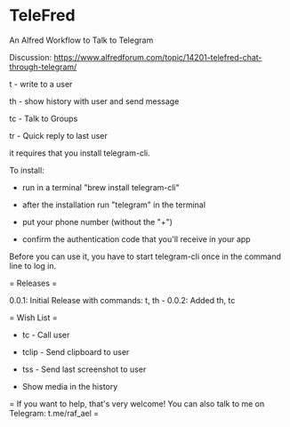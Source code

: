 # TeleFred
An Alfred Workflow to Talk to Telegram

Discussion: https://www.alfredforum.com/topic/14201-telefred-chat-through-telegram/

t - write to a user

th - show history with user and send message

tc - Talk to Groups

tr - Quick reply to last user 


it requires that you install telegram-cli.

To install:

- run in a terminal "brew install telegram-cli"

- after the installation run "telegram" in the terminal

- put your phone number (without the "+")

- confirm the authentication code that you'll receive in your app


Before you can use it, you have to start telegram-cli once in the command line to log in.


= Releases =

0.0.1: Initial Release with commands: t, th -
0.0.2: Added th, tc 

= Wish List =

- tc - Call user

- tclip - Send clipboard to user

- tss - Send last screenshot to user

- Show media in the history


= If you want to help, that's very welcome! You can also talk to me on Telegram: t.me/raf_ael = 
